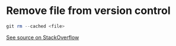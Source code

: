 # Remove file from version control

```powershell
git rm --cached <file>
```   

[See source on StackOverflow](https://stackoverflow.com/a/9296789)
